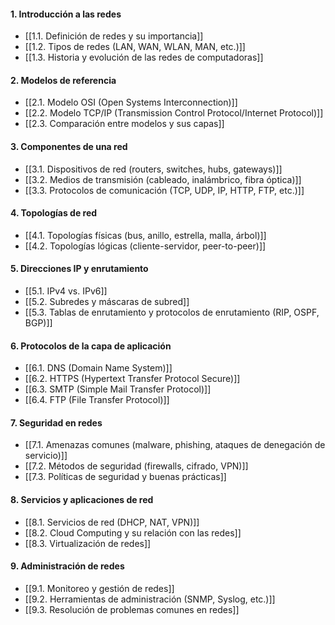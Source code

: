 

#### 1. Introducción a las redes

- [[1.1. Definición de redes y su importancia]]
- [[1.2. Tipos de redes (LAN, WAN, WLAN, MAN, etc.)]]
- [[1.3. Historia y evolución de las redes de computadoras]]

#### 2. Modelos de referencia

- [[2.1. Modelo OSI (Open Systems Interconnection)]]
- [[2.2. Modelo TCP/IP (Transmission Control Protocol/Internet Protocol)]]
- [[2.3. Comparación entre modelos y sus capas]]

#### 3. Componentes de una red

- [[3.1. Dispositivos de red (routers, switches, hubs, gateways)]]
- [[3.2. Medios de transmisión (cableado, inalámbrico, fibra óptica)]]
- [[3.3. Protocolos de comunicación (TCP, UDP, IP, HTTP, FTP, etc.)]]

#### 4. Topologías de red

- [[4.1. Topologías físicas (bus, anillo, estrella, malla, árbol)]]
- [[4.2. Topologías lógicas (cliente-servidor, peer-to-peer)]]

#### 5. Direcciones IP y enrutamiento

- [[5.1. IPv4 vs. IPv6]]
- [[5.2. Subredes y máscaras de subred]]
- [[5.3. Tablas de enrutamiento y protocolos de enrutamiento (RIP, OSPF, BGP)]]

#### 6. Protocolos de la capa de aplicación

- [[6.1. DNS (Domain Name System)]]
- [[6.2. HTTPS (Hypertext Transfer Protocol Secure)]]
- [[6.3. SMTP (Simple Mail Transfer Protocol)]]
- [[6.4. FTP (File Transfer Protocol)]]

#### 7. Seguridad en redes

- [[7.1. Amenazas comunes (malware, phishing, ataques de denegación de servicio)]]
- [[7.2. Métodos de seguridad (firewalls, cifrado, VPN)]]
- [[7.3. Políticas de seguridad y buenas prácticas]]

#### 8. Servicios y aplicaciones de red

- [[8.1. Servicios de red (DHCP, NAT, VPN)]]
- [[8.2. Cloud Computing y su relación con las redes]]
- [[8.3. Virtualización de redes]]

#### 9. Administración de redes

- [[9.1. Monitoreo y gestión de redes]]
- [[9.2. Herramientas de administración (SNMP, Syslog, etc.)]]
- [[9.3. Resolución de problemas comunes en redes]]